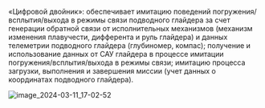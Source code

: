 «Цифровой двойник»:
обеспечивает имитацию поведений погружения/всплытия/выхода в режимы связи подводного глайдера за счет генерации обратной связи от исполнительных механизмов
(механизм изменения плавучести, дифферента и руль глайдера) и данных телеметрии подводного глайдера (глубиномер, компас);
получение и использование данных от САУ глайдера в процессе имитации погружения/всплытия/выхода в режимы связи;
имитацию процесса загрузки, выполнения и завершения миссии (учет данных о координатах подводного глайдера).

![image_2024-03-11_17-02-52](https://github.com/Vsev0l0dZ/DigitalTwin/assets/98832327/d34d3b0f-7316-42ff-8f46-53196e96a307)
